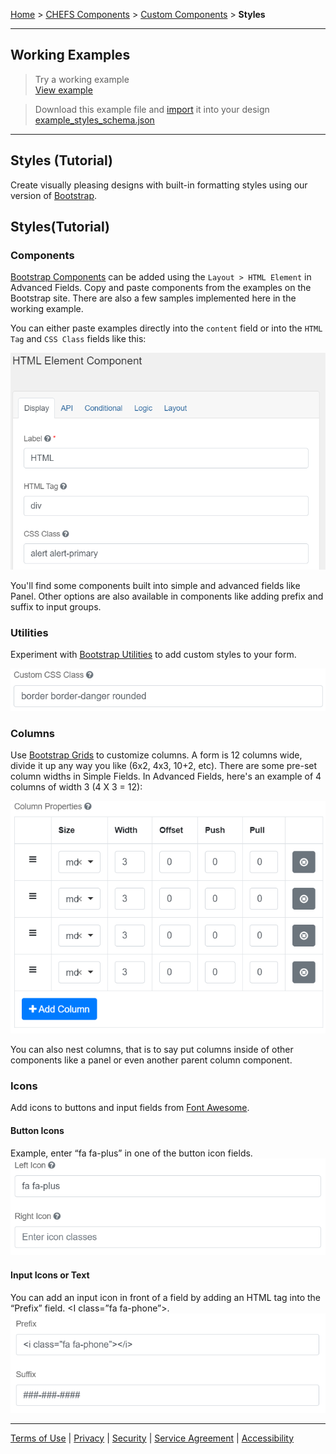 [Home](index) > [CHEFS Components](CHEFS-Components) > [Custom Components](Custom-components) > **Styles**
***

## Working Examples

> Try a working example<br>
> [View example](https://submit.digital.gov.bc.ca/app/form/submit?f=6ff5ba7d-ed8b-433e-a063-162f56627586)

> Download this example file and [import](Importing-and-exporting-form-designs) it into your design<br>
> [example_styles_schema.json](examples/example_styles_schema.json)
***

## Styles (Tutorial)

Create visually pleasing designs with built-in formatting styles using our version of [Bootstrap](https://getbootstrap.com/docs/4.5/components/).

<!-- **On this page:**

* [Styles(Tutorial)](#Styles(Tutorial))
   * [Components](#Components)
   * [Utilities](#Utilities)
   * [Columns](#Columns)
   * [Icons](#Icons)
     * [Button icons](#Button-icons)
     * [Input icons or text](#Input-icons-or-text) -->

## Styles(Tutorial)

### Components
[Bootstrap Components](https://getbootstrap.com/docs/4.5/components/) can be added using the `Layout > HTML Element` in Advanced Fields. Copy and paste components from the examples on the Bootstrap site. There are also a few samples implemented here in the working example.

You can either paste examples directly into the `content` field or into the `HTML Tag` and `CSS Class` fields like this:

![HTML Tag: div, CSS Class: alert alert-primary](images/bs_alert_example.png)

You'll find some components built into simple and advanced fields like Panel. Other options are also available in components like adding prefix and suffix to input groups.

### Utilities
<!-- **[Back to top](#top)** -->

Experiment with [Bootstrap Utilities](https://getbootstrap.com/docs/4.0/utilities/) to add custom styles to your form.

![Custom CSS Class: border border-danger rounded](images/bs_utilities.png)

### Columns
<!-- **[Back to top](#top)** -->

Use [Bootstrap Grids](https://getbootstrap.com/docs/4.0/layout/grid/) to customize columns. A form is 12 columns wide, divide it up any way you like (6x2, 4x3, 10+2, etc). There are some pre-set column widths in Simple Fields. In Advanced Fields, here's an example of 4 columns of width 3 (4 X 3 = 12):

![Settings for 4 columns of width 3](images/bs_columns.png)

You can also nest columns, that is to say put columns inside of other components like a panel or even another parent column component.

### Icons
<!-- **[Back to top](#top)** -->

Add icons to buttons and input fields from [Font Awesome](https://fontawesome.com/v4.7.0/icons/).

#### Button Icons

Example, enter “fa fa-plus” in one of the button icon fields.
![](images/bs_icons.png)

#### Input Icons or Text
You can add an input icon in front of a field by adding an HTML tag into the “Prefix” field. <I class=”fa fa-phone”></i>.
![](images/bs_prefix_suffix.png)


***
[Terms of Use](Terms-of-Use) | [Privacy](Privacy) | [Security](Security) | [Service Agreement](Service-Agreement) | [Accessibility](Accessibility)